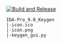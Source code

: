 [![Build and Release](https://github.com/decryptable/IDA-Pro_9.0_Keygen/actions/workflows/release.yaml/badge.svg)](https://github.com/decryptable/IDA-Pro_9.0_Keygen/actions/workflows/release.yaml)

```
IDA-Pro_9.0_Keygen
|-icon.ico
|-icon.png
|-keygen_gui.py

```